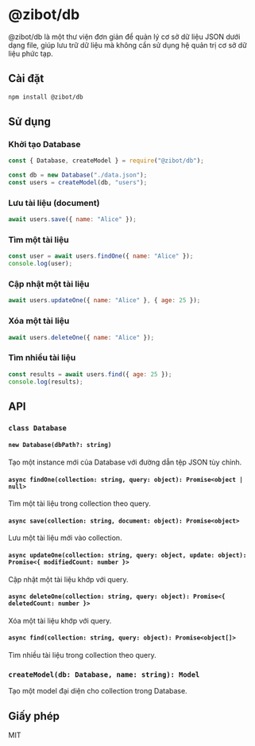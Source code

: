 # @zibot/db

@zibot/db là một thư viện đơn giản để quản lý cơ sở dữ liệu JSON dưới dạng file, giúp lưu trữ dữ liệu mà không cần sử dụng hệ quản
trị cơ sở dữ liệu phức tạp.

## Cài đặt

```sh
npm install @zibot/db
```

## Sử dụng

### Khởi tạo Database

```javascript
const { Database, createModel } = require("@zibot/db");

const db = new Database("./data.json");
const users = createModel(db, "users");
```

### Lưu tài liệu (document)

```javascript
await users.save({ name: "Alice" });
```

### Tìm một tài liệu

```javascript
const user = await users.findOne({ name: "Alice" });
console.log(user);
```

### Cập nhật một tài liệu

```javascript
await users.updateOne({ name: "Alice" }, { age: 25 });
```

### Xóa một tài liệu

```javascript
await users.deleteOne({ name: "Alice" });
```

### Tìm nhiều tài liệu

```javascript
const results = await users.find({ age: 25 });
console.log(results);
```

## API

### `class Database`

#### `new Database(dbPath?: string)`

Tạo một instance mới của Database với đường dẫn tệp JSON tùy chỉnh.

#### `async findOne(collection: string, query: object): Promise<object | null>`

Tìm một tài liệu trong collection theo query.

#### `async save(collection: string, document: object): Promise<object>`

Lưu một tài liệu mới vào collection.

#### `async updateOne(collection: string, query: object, update: object): Promise<{ modifiedCount: number }>`

Cập nhật một tài liệu khớp với query.

#### `async deleteOne(collection: string, query: object): Promise<{ deletedCount: number }>`

Xóa một tài liệu khớp với query.

#### `async find(collection: string, query: object): Promise<object[]>`

Tìm nhiều tài liệu trong collection theo query.

### `createModel(db: Database, name: string): Model`

Tạo một model đại diện cho collection trong Database.


## Giấy phép

MIT
